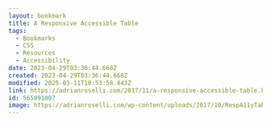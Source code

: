 ```yaml
---
layout: bookmark
title: A Responsive Accessible Table
tags:
  - Bookmarks
  - CSS
  - Resources
  - Accessibility
date: 2023-04-29T03:36:44.668Z
created: 2023-04-29T03:36:44.668Z
modified: 2025-03-11T10:53:58.443Z
link: https://adrianroselli.com/2017/11/a-responsive-accessible-table.html
id: 565091007
image: https://adrianroselli.com/wp-content/uploads/2017/10/RespA11yTable_split-thumb-300x297.png
---
```


